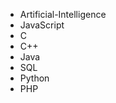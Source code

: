 <ul>                     
 <li><a target="_blank" href="https://github.com/manjunath5496/Artificial-Intelligence/blob/master/README.md" style="text-decoration:none;">Artificial-Intelligence</a></li>
   <li><a target="_blank" href="https://github.com/manjunath5496/JavaScript-Tutorial/blob/master/README.md" style="text-decoration:none;">JavaScript </a></li> 
 <li><a target="_blank" href="https://github.com/manjunath5496/C-Tutorial/blob/master/README.md" style="text-decoration:none;">
C </a></li>  
   <li><a target="_blank" href="https://github.com/manjunath5496/C-Plus-Plus-Tutorial/blob/master/README.md" style="text-decoration:none;"> C++ </a></li> 
   <li><a target="_blank" href="https://github.com/manjunath5496/Java-Tutorial/blob/master/README.md" style="text-decoration:none;">
Java </a></li>  
   <li><a target="_blank" href="https://github.com/manjunath5496/SQL-Tutorial/blob/master/README.md" style="text-decoration:none;">
SQL</a></li>
    <li><a target="_blank" href="https://github.com/manjunath5496/Python-Tutorial/blob/master/README.md" style="text-decoration:none;">
Python</a></li>
   <li><a target="_blank" href="https://github.com/manjunath5496/PHP-Tutorial/blob/master/README.md" style="text-decoration:none;">
PHP </a></li>
</ul>
